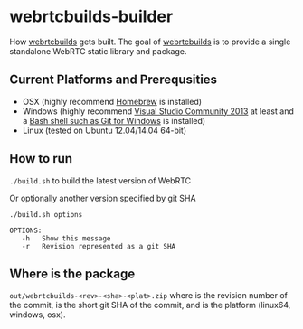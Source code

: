 # webrtcbuilds-builder
How [webrtcbuilds](https://github.com/vsimon/webrtcbuilds) gets built. The goal of [webrtcbuilds](https://github.com/vsimon/webrtcbuilds) is to provide a single standalone WebRTC static library and package.

## Current Platforms and Prerequsities
* OSX (highly recommend [Homebrew](http://brew.sh/) is installed)
* Windows (highly recommend [Visual Studio Community 2013](http://www.chromium.org/developers/how-tos/build-instructions-windows) at least and a [Bash shell such as Git for Windows](https://msysgit.github.io) is installed)
* Linux (tested on Ubuntu 12.04/14.04 64-bit)

## How to run
`./build.sh` to build the latest version of WebRTC

Or optionally another version specified by git SHA

```
./build.sh options

OPTIONS:
   -h   Show this message
   -r   Revision represented as a git SHA
```

## Where is the package
`out/webrtcbuilds-<rev>-<sha>-<plat>.zip`
where <rev> is the revision number of the commit, <sha> is the short git SHA of the commit, and <plat> is the platform (linux64, windows, osx).
